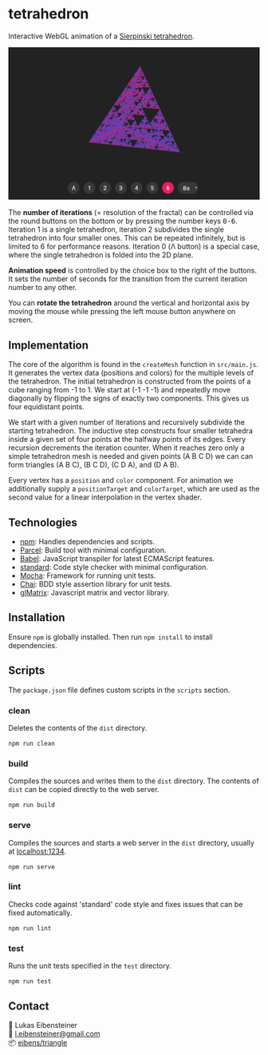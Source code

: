 # tetrahedron

Interactive WebGL animation of a [Sierpinski tetrahedron](https://en.wikipedia.org/wiki/Sierpi%C5%84ski_triangle#Analogues_in_higher_dimensions).

![screenshot](screenshot.png)

The **number of iterations** (= resolution of the fractal) can be controlled via the round buttons on the bottom or by pressing the number keys <kbd>0-6</kbd>. Iteration 1 is a single tetrahedron, iteration 2 subdivides the single tetrahedron into four smaller ones. This can be repeated infinitely, but is limited to 6 for performance reasons. Iteration 0 (Λ button) is a special case, where the single tetrahedron is folded into the 2D plane.

**Animation speed** is controlled by the choice box to the right of the buttons. It sets the number of seconds for the transition from the current iteration number to any other.

You can **rotate the tetrahedron** around the vertical and horizontal axis by moving the mouse while pressing the left mouse button anywhere on screen.

## Implementation

The core of the algorithm is found in the `createMesh` function in `src/main.js`. It generates the vertex data (positions and colors) for the multiple levels of the tetrahedron. The initial tetrahedron is constructed from the points of a cube ranging from -1 to 1. We start at (-1 -1 -1) and repeatedly move diagonally by flipping the signs of exactly two components. This gives us four equidistant points.

We start with a given number of iterations and recursively subdivide the starting tetrahedron. The inductive step constructs four smaller tetrahedra inside a given set of four points at the halfway points of its edges. Every recursion decrements the iteration counter. When it reaches zero only a simple tetrahedron mesh is needed and given points (A B C D) we can can form triangles (A B C), (B C D), (C D A), and (D A B).

Every vertex has a `position` and `color` component. For animation we additionally supply a `positionTarget` and `colorTarget`, which are used as the second value for a linear interpolation in the vertex shader.

## Technologies

- [npm](https://www.npmjs.com/): Handles dependencies and scripts.
- [Parcel](https://parceljs.org/): Build tool with minimal configuration.
- [Babel](https://babeljs.io/): JavaScript transpiler for latest ECMAScript features.
- [standard](https://standardjs.com/): Code style checker with minimal configuration.
- [Mocha](https://mochajs.org/): Framework for running unit tests.
- [Chai](https://www.chaijs.com): BDD style assertion library for unit tests.
- [glMatrix](http://glmatrix.net/): Javascript matrix and vector library.

## Installation

Ensure `npm` is globally installed. Then run `npm install` to install dependencies.

## Scripts

The `package.json` file defines custom scripts in the `scripts` section.

### clean

Deletes the contents of the `dist` directory.

    npm run clean

### build

Compiles the sources and writes them to the `dist` directory. The contents of `dist` can be copied directly to the web server.

    npm run build

### serve

Compiles the sources and starts a web server in the `dist` directory, usually at [localhost:1234](http://localhost:1234/).

    npm run serve

### lint

Checks code against 'standard' code style and fixes issues that can be fixed automatically.

    npm run lint

### test

Runs the unit tests specified in the `test` directory.

    npm run test

## Contact

:pencil: Lukas Eibensteiner<br>
:e-mail: [l.eibensteiner@gmail.com](mailto:l.eibensteiner@gmail.com)<br>
:package: [eibens/triangle](https://github.com/eibens/triangle)